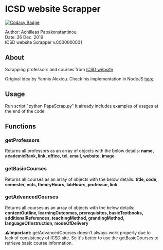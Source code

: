 # ICSD website Scrapper
[![Codacy Badge](https://api.codacy.com/project/badge/Grade/c1f9032ce0a94d5faf42007adf8dd087)](https://www.codacy.com/manual/CheatModeON/icsd-scraper?utm_source=github.com&amp;utm_medium=referral&amp;utm_content=CheatModeON/icsd-scraper&amp;utm_campaign=Badge_Grade)

Author: Achilleas Papakonstantinou \
Date: 26 Dec. 2019 \
ICSD website Scrapper v.0000000001

## About
Scrapping professors and courses from [ICSD website](http://www.icsd.aegean.gr/icsd/e)

Original idea by Yannis Alexiou. 
Check his implementation in NodeJS [here](https://www.npmjs.com/package/icsd-scraper)

## Usage
Run script "python PapaScrap.py"
It already includes examples of usages at the end of the code

## Functions 
### getProfessors
Returns all professors as an array of objects with the below details:
**name, academicRank, link, office, tel, email, website, image**

### getBasicCourses
Returns all courses as an array of objects with the below details:
**title, code, semester, ects, theoryHours, labHours, professor, link**

### getAdvancedCourses
Returns all courses as an array of objects with the below details:
**contentOutline, learningOutcomes, prerequisites, basicTextbooks, additionalReferences, teachingMethod, grandingMethod, languageOfInstruction, modeOfDelivery**

**⚠️Ιmportant:** getAdvancedCourses doesn't always work properly due to lack of consistency of ICSD site. So it's better to use the getBasicCourses to retrieve basic course information.
